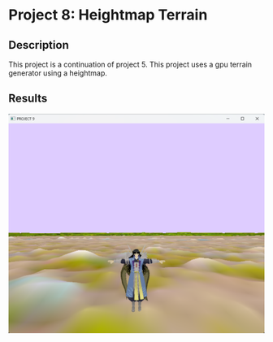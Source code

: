 
# Project 8: Heightmap Terrain
## Description
This project is a continuation of project 5. This project uses a gpu terrain generator using a heightmap.

## Results
![](../../Resources/Images/proj9.png?raw=true)

